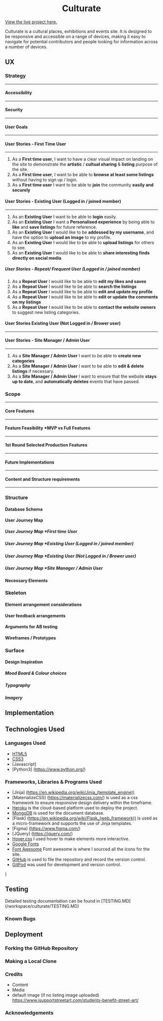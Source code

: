 <h1 align="center">Culturate</h1>

[View the live project here.](https://culturate.herokuapp.com/)

Culturate is a cultural places, exhibitions and events site. It is designed to be responsive and accessible on a range of devices, making it easy to navigate for potential contributors and people looking for information across a number of devices.

## UX

### Strategy
-------

#### Accessibility 
-------
#### Security
-------

#### User Goals
-------
#### User Stories - First Time User 
-------
1. As a **First time user**, I want to have a clear visual impact on landing on the site to demonstrate the **artistic** / **cultual sharing** & **listing** purpose of the site. 
2. As a **First time user**, I want to be able to **browse at least some listings** without having to sign up / login. 
3. As a **First time user** I want to be able to **join** the community **easily and securely** 

#### User Stories - Existing User (Logged in / joined member)
-------
1. As an **Existing User** I want to be able to **login** easily. 
2. As an **Existing User** I want a **Personalised experience** by being able to **like** and **save listings** for future reference.  
3. As an **Existing User** I would like to be **addessed by my username**, and have the option to **upload an image** to my profile. 
4. As an **Existing User** I would like to be able to **upload listings** for others to see. 
5. As an **Existing User** I would like to be able to **share interesting finds directly on social media**


##### User Stories - Repeat/ Frequent User (Logged in / joined member)
1. As a **Repeat User** I would like to be able to **edit my likes and saves** 
2. As a **Repeat User** I would like to be able to **search the listings** 
3. As a **Repeat User** I would like to be able to **edit and update my profile**
4. As a **Repeat User** I would like to be able to **edit or update the comments on my listings**
5. As a **Repeat User** I would like to be able to **contact the website owners** to suggest new listing categories. 



#### User Stories Existing User (Not Logged in / Brower user)
-----
#### User Stories - Site Manager / Admin User 
-----
1. As a **Site Manager / Admin User** I want to be able to **create new categories**
2. As a **Site Manager / Admin User** I want to be able to **edit & delete listings** if necessary. 
3. As a **Site Manager / Admin User** I want to ensure that the website **stays up to date**, and **automatically deletes** events that have passed. 

### Scope
-----
#### Core Features
-----
#### Feature Feasibility *MVP vs Full Features
-----
#### 1st Round Selected Production Features 
-----
#### Future Implementations
-----
#### Content and Structure requirements
-----

### Structure
#### Database Schema
#### User Journey Map
##### User Journey Map *First time User
##### User Journey Map *Existing User (Logged in / joined member)
##### User Journey Map *Existing User (Not Logged in / Brower user)
##### User Journey Map *Site Manager / Admin User 
#### Necessary Elements 


### Skeleton
#### Element arrangement considerations
#### User feedback arrangements
#### Arguments for AB testing 
#### Wireframes / Prototypes



### Surface
#### Design Inspiration

##### Mood Board & Colour choices
##### Typography
##### Imagery

## Implementation 

## Technologies Used

### Languages Used

*  [HTML5](https://en.wikipedia.org/wiki/HTML5)
*  [CSS3](https://en.wikipedia.org/wiki/Cascading_Style_Sheets)
*  [Javascript]
*  [Python3] (https://www.python.org/)

### Frameworks, Libraries & Programs Used

*  [Jinja] (https://en.wikipedia.org/wiki/Jinja_(template_engine))
*  [MaterializeCSS] (https://materializecss.com/) is used as a css framework to ensure responsive design delivery within the timeframe. 
*  [Heroku](https://www.heroku.com) is the cloud-based platform used to deploy the project. 
*  [MongoDB](https://www.mongodb.com) is used for the document database.
*  [Flask] (https://en.wikipedia.org/wiki/Flask_(web_framework)) is used as a micro-framework and supports the use of Jinja templates. 
*  [Figma] (https://www.figma.com/)
*  [JQuery] (https://jquery.com/)
*  [Hover.css](https://ianlunn.github.io/Hover/) I used hover to make elements more interactive.
*  [Google Fonts](https://fonts.google.com/) 
*  [Font Awesome](https://fontawesome.com/) Font awesome is where I sourced all the icons for the site.
*  [GitHub](https://github.com/) is used to file the repository and record the version control. 
*  [GitPod](https://gitpod.io) was used for development and version control.

)

## Testing

Detailed testing documentation can be found in [TESTING.MD] (/workspace/culturate/TESTING.MD)

### Known Bugs

## Deployment

### Forking the GitHub Repository

### Making a Local Clone

### Credits
* Content
* Media
* default image (if no listing image uploaded) https://www.isupportstreetart.com/students-benefit-street-art/


### Acknowledgements
